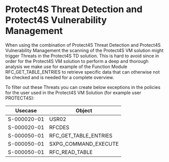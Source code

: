 # Protect4S Threat Detection and Protect4S Vulnerability Management

When using the combination of Protect4S Threat Detection and Protect4S Vulnerability Management the scanning of the Protect4S VM solution might trigger Threats in the Protect4S TD solution. This is hard to avoid since in order for the Protect4S VM solution to perform a deep and thorough analysis we make use for example of the Function Module RFC\_GET\_TABLE\_ENTRIES to retrieve specific data that can otherwise not be checked and is needed for a complete overview.&#x20;

To filter out these Threats you can create below exceptions in the policies for the user used in the Protect4S VM Solution (for example user PROTECT4S):



| Usecase     | Object                   |
| ----------- | ------------------------ |
| S-000020-01 | USR02                    |
| S-000020-01 | RFCDES                   |
| S-000050-01 | RFC\_GET\_TABLE\_ENTRIES |
| S-000050-01 | SXPG\_COMMAND\_EXECUTE   |
| S-000050-01 | RFC\_READ\_TABLE         |


